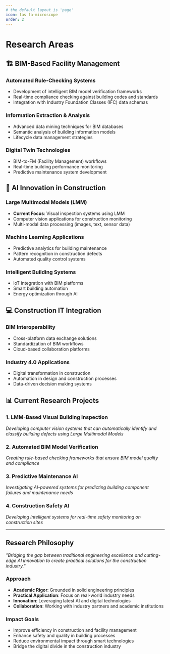 ```yaml
---
# the default layout is 'page'
icon: fas fa-microscope
order: 2
---
```


# Research Areas

## 🏗️ BIM-Based Facility Management

### Automated Rule-Checking Systems
- Development of intelligent BIM model verification frameworks
- Real-time compliance checking against building codes and standards
- Integration with Industry Foundation Classes (IFC) data schemas

### Information Extraction & Analysis
- Advanced data mining techniques for BIM databases
- Semantic analysis of building information models
- Lifecycle data management strategies

### Digital Twin Technologies
- BIM-to-FM (Facility Management) workflows
- Real-time building performance monitoring
- Predictive maintenance system development

## 🤖 AI Innovation in Construction

### Large Multimodal Models (LMM)
- **Current Focus**: Visual inspection systems using LMM
- Computer vision applications for construction monitoring
- Multi-modal data processing (images, text, sensor data)

### Machine Learning Applications
- Predictive analytics for building maintenance
- Pattern recognition in construction defects
- Automated quality control systems

### Intelligent Building Systems
- IoT integration with BIM platforms
- Smart building automation
- Energy optimization through AI

## 💻 Construction IT Integration

### BIM Interoperability
- Cross-platform data exchange solutions
- Standardization of BIM workflows
- Cloud-based collaboration platforms

### Industry 4.0 Applications
- Digital transformation in construction
- Automation in design and construction processes
- Data-driven decision making systems

## 📊 Current Research Projects

### 1. LMM-Based Visual Building Inspection
*Developing computer vision systems that can automatically identify and classify building defects using Large Multimodal Models*

### 2. Automated BIM Model Verification
*Creating rule-based checking frameworks that ensure BIM model quality and compliance*

### 3. Predictive Maintenance AI
*Investigating AI-powered systems for predicting building component failures and maintenance needs*

### 4. Construction Safety AI
*Developing intelligent systems for real-time safety monitoring on construction sites*

---

## Research Philosophy

*"Bridging the gap between traditional engineering excellence and cutting-edge AI innovation to create practical solutions for the construction industry."*

### Approach
- **Academic Rigor**: Grounded in solid engineering principles
- **Practical Application**: Focus on real-world industry needs  
- **Innovation**: Leveraging latest AI and digital technologies
- **Collaboration**: Working with industry partners and academic institutions

### Impact Goals
- Improve efficiency in construction and facility management
- Enhance safety and quality in building processes
- Reduce environmental impact through smart technologies
- Bridge the digital divide in the construction industry